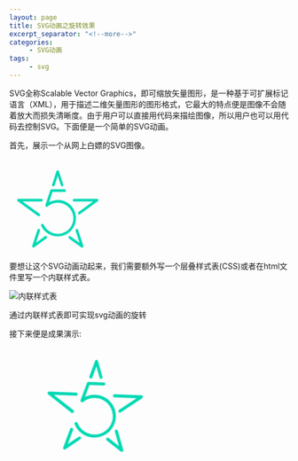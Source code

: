 ```yaml
---
layout: page
title: SVG动画之旋转效果
excerpt_separator: "<!--more-->"
categories:
     - SVG动画
tags:
     - svg
---
```

SVG全称Scalable Vector Graphics，即可缩放矢量图形，是一种基于可扩展标记语言（XML），用于描述二维矢量图形的图形格式，它最大的特点便是图像不会随着放大而损失清晰度。由于用户可以直接用代码来描绘图像，所以用户也可以用代码去控制SVG。下面便是一个简单的SVG动画。

首先，展示一个从网上白嫖的SVG图像。
<section>
<svg width="50%" version="1.1" id="html5-skill" xmlns="http://www.w3.org/2000/svg" xmlns:xlink="http://www.w3.org/1999/xlink" x="0px" y="0px" width="160px" height="108px" viewBox="0 0 160 108" enable-background="new 0 0 160 108" xml:space="preserve"><g id="star" style="transform-origin: 56.5px 44.5px 0px; transform: translate3d(0px, -5.63347031249841px, 0px);"><path fill="#00D9B3" d="M60.5,37.8c-0.6,0-1.2-0.4-1.4-1l-3.6-11l-3.6,11c-0.3,0.8-1.1,1.2-1.9,1c-0.8-0.3-1.2-1.1-1-1.9l5-15.4
                				c0.2-0.6,0.8-1,1.4-1s1.2,0.4,1.4,1l5,15.4c0.3,0.8-0.2,1.6-1,1.9C60.8,37.8,60.7,37.8,60.5,37.8z"></path><path fill="#00D9B3" d="M80.1,70c-0.5,0-0.9-0.2-1.2-0.6c-0.5-0.7-0.3-1.6,0.3-2.1l16.7-12.1H74.2c-0.8,0-1.5-0.7-1.5-1.5
                				s0.7-1.5,1.5-1.5h26.3c0.7,0,1.2,0.4,1.4,1s0,1.3-0.5,1.7L80.9,69.7C80.7,69.9,80.4,70,80.1,70z"></path><path fill="#00D9B3" d="M27.7,108c-0.3,0-0.6-0.1-0.9-0.3c-0.5-0.4-0.7-1.1-0.5-1.7l6-18.4c0.3-0.8,1.1-1.2,1.9-1
                				c0.8,0.3,1.2,1.1,1,1.9l-4.6,14L40.9,95c0.7-0.5,1.6-0.3,2.1,0.3c0.5,0.7,0.3,1.6-0.3,2.1l-14.1,10.2C28.3,107.9,28,108,27.7,108z
                				"></path><path fill="#00D9B3" d="M83.3,108c-0.3,0-0.6-0.1-0.9-0.3L68.3,97.5C67.7,97,67.5,96,68,95.4c0.5-0.7,1.4-0.8,2.1-0.3l10.4,7.5
                				l-4.6-14c-0.3-0.8,0.2-1.6,1-1.9c0.8-0.3,1.6,0.2,1.9,1l6,18.4c0.2,0.6,0,1.3-0.5,1.7C83.9,107.9,83.6,108,83.3,108z"></path><path fill="#00D9B3" d="M33.8,72.1c-0.3,0-0.6-0.1-0.9-0.3l-23.3-17c-0.5-0.4-0.7-1.1-0.5-1.7c0.2-0.6,0.8-1,1.4-1h26.3
                				c0.8,0,1.5,0.7,1.5,1.5s-0.7,1.5-1.5,1.5H15.1l19.6,14.2c0.7,0.5,0.8,1.4,0.3,2.1C34.8,71.8,34.3,72.1,33.8,72.1z"></path><path fill="#00D9B3" d="M55.5,95.2c-8.1,0-15.7-4.8-19-12.3c-0.3-0.8,0-1.6,0.8-2c0.8-0.3,1.6,0,2,0.8c3,6.7,9.9,10.9,17.3,10.5
                				c9.8-0.6,17.3-9,16.8-18.8c-0.6-9.8-9-17.3-18.8-16.8c-4,0.2-7.7,1.8-10.8,4.4c0,0,0,0,0,0c-0.3,0.3-0.7,0.4-1.2,0.3
                				c-0.6-0.1-1-0.5-1.2-1.1c-0.1-0.3-0.1-0.6,0-0.9c0.1-0.3,5.6-17.1,5.6-17.1c0.2-0.6,0.8-1,1.4-1h15c0.8,0,1.5,0.7,1.5,1.5
                				s-0.7,1.5-1.5,1.5H49.4l-3.8,11.8c2.7-1.5,5.6-2.3,8.8-2.5c11.5-0.6,21.3,8.1,21.9,19.6c0.3,5.5-1.5,10.9-5.2,15
                				c-3.7,4.1-8.8,6.6-14.3,6.9C56.3,95.2,55.9,95.2,55.5,95.2z"></path></g></svg>
                				</section>


<!--more-->

要想让这个SVG动画动起来，我们需要额外写一个层叠样式表(CSS)或者在html文件里写一个内联样式表。

![内联样式表](https://gitee.com/QiuYuAn0303/Kamen_Rider/raw/gh-pages/assets/images/SVGrotate_neilianbiao.PNG)

<style>
.star svg {
			    animation: rotate 5s infinite;
				width: 25rem;
				height: 12.5rem;
			}
			
			@keyframes rotate {
			    0% {
			        transform: rotate(0deg);
			    }
			    100% {
			        transform: rotate(360deg);
			    }
			}
</style>
通过内联样式表即可实现svg动画的旋转

接下来便是成果演示:

<div class="star">
		<svg  version="1.1" id="html5-skill" xmlns="http://www.w3.org/2000/svg" xmlns:xlink="http://www.w3.org/1999/xlink" x="0px" y="0px" width="160px" height="108px" viewBox="0 0 160 108" enable-background="new 0 0 160 108" xml:space="preserve"><g id="star" style="transform-origin: 56.5px 44.5px 0px; transform: translate3d(0px, -5.63347031249841px, 0px);"><path fill="#00D9B3" d="M60.5,37.8c-0.6,0-1.2-0.4-1.4-1l-3.6-11l-3.6,11c-0.3,0.8-1.1,1.2-1.9,1c-0.8-0.3-1.2-1.1-1-1.9l5-15.4
                				c0.2-0.6,0.8-1,1.4-1s1.2,0.4,1.4,1l5,15.4c0.3,0.8-0.2,1.6-1,1.9C60.8,37.8,60.7,37.8,60.5,37.8z"></path><path fill="#00D9B3" d="M80.1,70c-0.5,0-0.9-0.2-1.2-0.6c-0.5-0.7-0.3-1.6,0.3-2.1l16.7-12.1H74.2c-0.8,0-1.5-0.7-1.5-1.5
                				s0.7-1.5,1.5-1.5h26.3c0.7,0,1.2,0.4,1.4,1s0,1.3-0.5,1.7L80.9,69.7C80.7,69.9,80.4,70,80.1,70z"></path><path fill="#00D9B3" d="M27.7,108c-0.3,0-0.6-0.1-0.9-0.3c-0.5-0.4-0.7-1.1-0.5-1.7l6-18.4c0.3-0.8,1.1-1.2,1.9-1
                				c0.8,0.3,1.2,1.1,1,1.9l-4.6,14L40.9,95c0.7-0.5,1.6-0.3,2.1,0.3c0.5,0.7,0.3,1.6-0.3,2.1l-14.1,10.2C28.3,107.9,28,108,27.7,108z
                				"></path><path fill="#00D9B3" d="M83.3,108c-0.3,0-0.6-0.1-0.9-0.3L68.3,97.5C67.7,97,67.5,96,68,95.4c0.5-0.7,1.4-0.8,2.1-0.3l10.4,7.5
                				l-4.6-14c-0.3-0.8,0.2-1.6,1-1.9c0.8-0.3,1.6,0.2,1.9,1l6,18.4c0.2,0.6,0,1.3-0.5,1.7C83.9,107.9,83.6,108,83.3,108z"></path><path fill="#00D9B3" d="M33.8,72.1c-0.3,0-0.6-0.1-0.9-0.3l-23.3-17c-0.5-0.4-0.7-1.1-0.5-1.7c0.2-0.6,0.8-1,1.4-1h26.3
                				c0.8,0,1.5,0.7,1.5,1.5s-0.7,1.5-1.5,1.5H15.1l19.6,14.2c0.7,0.5,0.8,1.4,0.3,2.1C34.8,71.8,34.3,72.1,33.8,72.1z"></path><path fill="#00D9B3" d="M55.5,95.2c-8.1,0-15.7-4.8-19-12.3c-0.3-0.8,0-1.6,0.8-2c0.8-0.3,1.6,0,2,0.8c3,6.7,9.9,10.9,17.3,10.5
                				c9.8-0.6,17.3-9,16.8-18.8c-0.6-9.8-9-17.3-18.8-16.8c-4,0.2-7.7,1.8-10.8,4.4c0,0,0,0,0,0c-0.3,0.3-0.7,0.4-1.2,0.3
                				c-0.6-0.1-1-0.5-1.2-1.1c-0.1-0.3-0.1-0.6,0-0.9c0.1-0.3,5.6-17.1,5.6-17.1c0.2-0.6,0.8-1,1.4-1h15c0.8,0,1.5,0.7,1.5,1.5
                				s-0.7,1.5-1.5,1.5H49.4l-3.8,11.8c2.7-1.5,5.6-2.3,8.8-2.5c11.5-0.6,21.3,8.1,21.9,19.6c0.3,5.5-1.5,10.9-5.2,15
                				c-3.7,4.1-8.8,6.6-14.3,6.9C56.3,95.2,55.9,95.2,55.5,95.2z"></path></g></svg>
								</div>